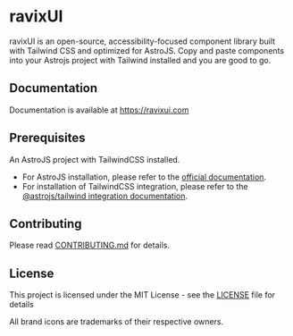 # ravixUI

ravixUI is an open-source, accessibility-focused component library built with Tailwind CSS and optimized for AstroJS. Copy and paste components into your Astrojs project with Tailwind installed and you are good to go.

## Documentation

Documentation is available at https://ravixui.com

## Prerequisites

An AstroJS project with TailwindCSS installed. 
- For AstroJS installation, please refer to the [official documentation](https://docs.astro.build/en/install/auto/). 
- For installation of TailwindCSS integration, please refer to the [@astrojs/tailwind integration documentation](https://docs.astro.build/en/guides/integrations-guide/tailwind/).

## Contributing

Please read [CONTRIBUTING.md](CONTRIBUTING.md) for details.

## License

This project is licensed under the MIT License - see the [LICENSE](LICENSE) file for details

All brand icons are trademarks of their respective owners.